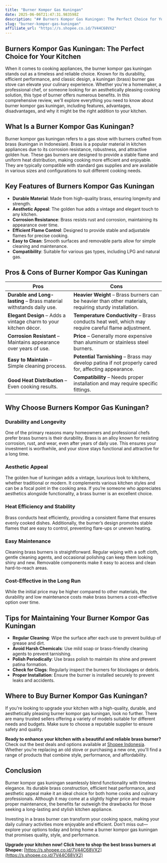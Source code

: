 ```yaml
---
title: "Burner Kompor Gas Kuningan"
date: 2025-06-06T21:47:31.983598Z
description: "## Burners Kompor Gas Kuningan: The Perfect Choice for Your Kitchen..."
slug: "burner-kompor-gas-kuningan"
affiliate_url: "https://s.shopee.co.id/7V44C68VX2"
---
```

## Burners Kompor Gas Kuningan: The Perfect Choice for Your Kitchen

When it comes to cooking appliances, the burner kompor gas kuningan stands out as a timeless and reliable choice. Known for its durability, efficient performance, and classic design, a kuningan (brass) burner gas stove can elevate your culinary experience. Whether you're a homemaker, a professional chef, or someone looking for an aesthetically pleasing cooking solution, this type of burner offers numerous benefits. In this comprehensive review, we'll explore everything you need to know about burner kompor gas kuningan, including features, advantages, disadvantages, and why it might be the right addition to your kitchen.

## What Is a Burner Kompor Gas Kuningan?

Burner kompor gas kuningan refers to a gas stove with burners crafted from brass (kuningan in Indonesian). Brass is a popular material in kitchen appliances due to its corrosion resistance, robustness, and attractive golden hue. These gas burners are designed to provide a stable flame and uniform heat distribution, making cooking more efficient and enjoyable. They are typically compatible with standard gas supplies and are available in various sizes and configurations to suit different cooking needs.

## Key Features of Burners Kompor Gas Kuningan

- **Durable Material**: Made from high-quality brass, ensuring longevity and strength.
- **Aesthetic Appeal**: The golden hue adds a vintage and elegant touch to any kitchen.
- **Corrosion Resistance**: Brass resists rust and corrosion, maintaining its appearance over time.
- **Efficient Flame Control**: Designed to provide stable and adjustable flames for precise cooking.
- **Easy to Clean**: Smooth surfaces and removable parts allow for simple cleaning and maintenance.
- **Compatibility**: Suitable for various gas types, including LPG and natural gas.

## Pros & Cons of Burner Kompor Gas Kuningan

| **Pros** | **Cons** |
| --- | --- |
| **Durable and Long-lasting** – Brass material withstands daily use. | **Heavier Weight** – Brass burners can be heavier than other materials, requiring sturdy installation. |
| **Elegant Design** – Adds a vintage charm to your kitchen décor. | **Temperature Conductivity** – Brass conducts heat well, which may require careful flame adjustment. |
| **Corrosion Resistant** – Maintains appearance over years of use. | **Price** – Generally more expensive than aluminum or stainless steel burners. |
| **Easy to Maintain** – Simple cleaning process. | **Potential Tarnishing** – Brass may develop patina if not properly cared for, affecting appearance. |
| **Good Heat Distribution** – Even cooking results. | **Compatibility** – Needs proper installation and may require specific fittings. |

## Why Choose Burners Kompor Gas Kuningan?

### Durability and Longevity
One of the primary reasons many homeowners and professional chefs prefer brass burners is their durability. Brass is an alloy known for resisting corrosion, rust, and wear, even after years of daily use. This ensures your investment is worthwhile, and your stove stays functional and attractive for a long time.

### Aesthetic Appeal
The golden hue of kuningan adds a vintage, luxurious look to kitchens, whether traditional or modern. It complements various kitchen styles and can be a focal point in the cooking area. If you’re someone who appreciates aesthetics alongside functionality, a brass burner is an excellent choice.

### Heat Efficiency and Stability
Brass conducts heat efficiently, providing a consistent flame that ensures evenly cooked dishes. Additionally, the burner’s design promotes stable flames that are easy to control, preventing flare-ups or uneven heating.

### Easy Maintenance
Cleaning brass burners is straightforward. Regular wiping with a soft cloth, gentle cleaning agents, and occasional polishing can keep them looking shiny and new. Removable components make it easy to access and clean hard-to-reach areas.

### Cost-Effective in the Long Run
While the initial price may be higher compared to other materials, the durability and low maintenance costs make brass burners a cost-effective option over time.

## Tips for Maintaining Your Burner Kompor Gas Kuningan

- **Regular Cleaning**: Wipe the surface after each use to prevent buildup of grease and dirt.
- **Avoid Harsh Chemicals**: Use mild soap or brass-friendly cleaning agents to prevent tarnishing.
- **Polish Periodically**: Use brass polish to maintain its shine and prevent patina formation.
- **Check for Clogs**: Regularly inspect the burners for blockages or debris.
- **Proper Installation**: Ensure the burner is installed securely to prevent leaks and accidents.

## Where to Buy Burner Kompor Gas Kuningan?

If you're looking to upgrade your kitchen with a high-quality, durable, and aesthetically pleasing burner kompor gas kuningan, look no further. There are many trusted sellers offering a variety of models suitable for different needs and budgets. Make sure to choose a reputable supplier to ensure safety and quality.

**Ready to enhance your kitchen with a beautiful and reliable brass burner?** Check out the best deals and options available at [Shopee Indonesia](https://s.shopee.co.id/7V44C68VX2). Whether you’re replacing an old stove or purchasing a new one, you'll find a range of products that combine style, performance, and affordability.

## Conclusion

Burner kompor gas kuningan seamlessly blend functionality with timeless elegance. Its durable brass construction, efficient heat performance, and aesthetic appeal make it an ideal choice for both home cooks and culinary professionals. Although it may come at a slightly higher price and require proper maintenance, the benefits far outweigh the drawbacks for those seeking a long-lasting and stylish kitchen appliance.

Investing in a brass burner can transform your cooking space, making your daily culinary activities more enjoyable and efficient. Don't miss out—explore your options today and bring home a burner kompor gas kuningan that promises quality, style, and performance.

**Upgrade your kitchen now! Click here to shop the best brass burners at Shopee:** [https://s.shopee.co.id/7V44C68VX2](https://s.shopee.co.id/7V44C68VX2)